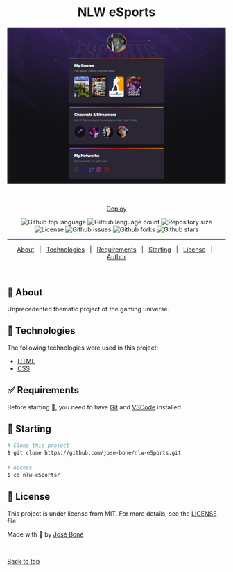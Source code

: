 <h1 align="center">NLW eSports</h1>

<div align="center" id="top">
  <img src="./.github/Preview.png" alt="NLW eSports" />

&#xa0;

<a href="">Deploy</a>

</div>

<p align="center">
  <img alt="Github top language" src="https://img.shields.io/github/languages/top/jose-bone/nlw-eSports?color=7E22CE">

  <img alt="Github language count" src="https://img.shields.io/github/languages/count/jose-bone/nlw-eSports?color=7E22CE">

  <img alt="Repository size" src="https://img.shields.io/github/repo-size/jose-bone/nlw-eSports?color=7E22CE">

  <img alt="License" src="https://img.shields.io/github/license/jose-bone/nlw-eSports?color=7E22CE">

  <img alt="Github issues" src="https://img.shields.io/github/issues/jose-bone/nlw-eSports?color=7E22CE" />

  <img alt="Github forks" src="https://img.shields.io/github/forks/jose-bone/nlw-eSports?color=7E22CE" />

  <img alt="Github stars" src="https://img.shields.io/github/stars/jose-bone/nlw-eSports?color=7E22CE" />
</p>

<hr>

<p align="center">
  <a href="#dart-about">About</a> &#xa0; | &#xa0;
  <a href="#rocket-technologies">Technologies</a> &#xa0; | &#xa0;
  <a href="#white_check_mark-requirements">Requirements</a> &#xa0; | &#xa0;
  <a href="#checkered_flag-starting">Starting</a> &#xa0; | &#xa0;
  <a href="#memo-license">License</a> &#xa0; | &#xa0;
  <a href="https://github.com/jose-bone" target="_blank">Author</a>
</p>

<br>

## :dart: About

Unprecedented thematic project of the gaming universe.

## :rocket: Technologies

The following technologies were used in this project:

- [HTML](https://developer.mozilla.org/en-US/docs/Learn/HTML)
- [CSS](https://developer.mozilla.org/en-US/docs/Learn/CSS)

## :white_check_mark: Requirements

Before starting :checkered_flag:, you need to have [Git](https://git-scm.com) and [VSCode](https://code.visualstudio.com) installed.

## :checkered_flag: Starting

```bash
# Clone this project
$ git clone https://github.com/jose-bone/nlw-eSports.git

# Access
$ cd nlw-eSports/
```

## :memo: License

This project is under license from MIT. For more details, see the [LICENSE](LICENSE.md) file.

Made with 💜 by <a href="https://github.com/jose-bone" target="_blank">José Boné</a>

&#xa0;

<a href="#top">Back to top</a>
